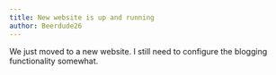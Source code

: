 ```yaml
---
title: New website is up and running
author: Beerdude26
---
```


We just moved to a new website. I still need to configure the blogging functionality somewhat.
